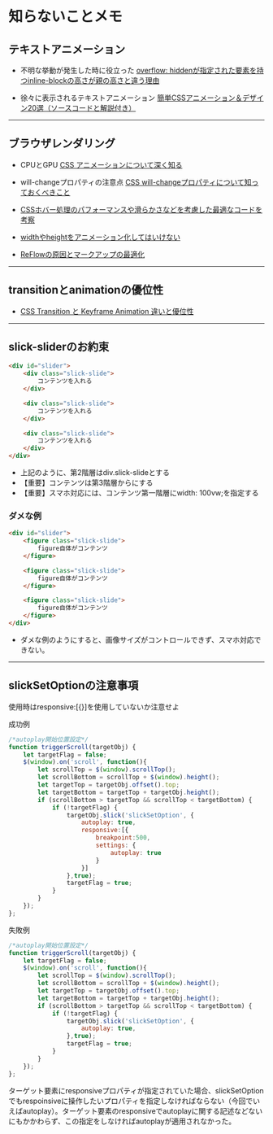 # 知らないことメモ
## テキストアニメーション
- 不明な挙動が発生した時に役立った [overflow: hiddenが指定された要素を持つinline-blockの高さが親の高さと違う理由](https://ja.stackoverflow.com/questions/2603/overflow-hidden%e3%81%8c%e6%8c%87%e5%ae%9a%e3%81%95%e3%82%8c%e3%81%9f%e8%a6%81%e7%b4%a0%e3%82%92%e6%8c%81%e3%81%a4inline-block%e3%81%ae%e9%ab%98%e3%81%95%e3%81%8c%e8%a6%aa%e3%81%ae%e9%ab%98%e3%81%95%e3%81%a8%e9%81%95%e3%81%86%e7%90%86%e7%94%b1)  

- 徐々に表示されるテキストアニメーション [簡単CSSアニメーション＆デザイン20選（ソースコードと解説付き）](https://baigie.me/officialblog/2021/02/25/css-tips-1/)

---

## ブラウザレンダリング
- CPUとGPU [CSS アニメーションについて深く知る](https://qiita.com/yuki153/items/9aac0e5c8d7230a7bbe2#transform-translatex0-%E3%81%AE%E9%81%A9%E5%BF%9C)  
- will-changeプロパティの注意点 [CSS will-changeプロパティについて知っておくべきこと](https://dev.opera.com/articles/ja/css-will-change-property/)
- [CSSホバー処理のパフォーマンスや滑らかさなどを考慮した最適なコードを考察](https://qiita.com/watamura/items/998a8e34c1e1f7504fdd)
- [widthやheightをアニメーション化してはいけない](https://zenn.dev/solo/articles/29b29db9f9a7d0)

- [ReFlowの原因とマークアップの最適化](https://engineering.linecorp.com/ja/blog/reflow-and-markup-optimization/)

---

## transitionとanimationの優位性
- [CSS Transition と Keyframe Animation 違いと優位性](http://better-than-i-was-yesterday.com/css-transition-and-css-animation/)

---

## slick-sliderのお約束  
```html
<div id="slider">
	<div class="slick-slide">
		コンテンツを入れる
	</div>

	<div class="slick-slide">
		コンテンツを入れる
	</div>

	<div class="slick-slide">
		コンテンツを入れる
	</div>
</div>
```
- 上記のように、第2階層はdiv.slick-slideとする
- 【重要】コンテンツは第3階層からにする  
- 【重要】スマホ対応には、コンテンツ第一階層にwidth: 100vw;を指定する

### ダメな例  
```html
<div id="slider">
	<figure class="slick-slide">
		figure自体がコンテンツ
	</figure>

	<figure class="slick-slide">
		figure自体がコンテンツ
	</figure>

	<figure class="slick-slide">
		figure自体がコンテンツ
	</figure>
</div>
```
- ダメな例のようにすると、画像サイズがコントロールできず、スマホ対応できない。

---

## slickSetOptionの注意事項

使用時はresponsive:[{}]を使用していないか注意せよ  

成功例
```js
/*autoplay開始位置設定*/
function triggerScroll(targetObj) {
	let targetFlag = false;
	$(window).on('scroll', function(){
		let scrollTop = $(window).scrollTop();
		let scrollBottom = scrollTop + $(window).height();
		let targetTop = targetObj.offset().top;
		let targetBottom = targetTop + targetObj.height();
		if (scrollBottom > targetTop && scrollTop < targetBottom) {
			if (!targetFlag) {
				targetObj.slick('slickSetOption', {
					autoplay: true,
					responsive:[{
						breakpoint:500,
						settings: {
							autoplay: true
						}
					}]
				},true);
				targetFlag = true;
			}
		}
	});
};
```

失敗例
```js
/*autoplay開始位置設定*/
function triggerScroll(targetObj) {
	let targetFlag = false;
	$(window).on('scroll', function(){
		let scrollTop = $(window).scrollTop();
		let scrollBottom = scrollTop + $(window).height();
		let targetTop = targetObj.offset().top;
		let targetBottom = targetTop + targetObj.height();
		if (scrollBottom > targetTop && scrollTop < targetBottom) {
			if (!targetFlag) {
				targetObj.slick('slickSetOption', {
					autoplay: true,
				},true);
				targetFlag = true;
			}
		}
	});
};
```

ターゲット要素にresponsiveプロパティが指定されていた場合、slickSetOptionでもrespoinsiveに操作したいプロパティを指定しなければならない（今回でいえばautoplay）。ターゲット要素のresponsiveでautoplayに関する記述などないにもかかわらず、この指定をしなければautoplayが適用されなかった。